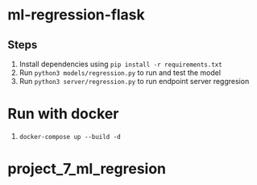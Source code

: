 # ml-regression-flask

## Steps
1. Install dependencies using `pip install -r requirements.txt`
2. Run `python3 models/regression.py` to run and test the model
3. Run `python3 server/regression.py` to run endpoint server reggresion

# Run with docker
1. `docker-compose up --build -d`
# project_7_ml_regresion
